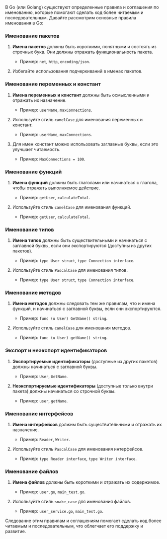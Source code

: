 В Go (или Golang) существуют определенные правила и соглашения по именованию, которые помогают сделать код более читаемым и последовательным. Давайте рассмотрим основные правила именования в Go:

### Именование пакетов

1. **Имена пакетов** должны быть короткими, понятными и состоять из строчных букв. Они должны отражать функциональность пакета.
   - Пример: `net`, `http`, `encoding/json`.

2. Избегайте использования подчеркиваний в именах пакетов.

### Именование переменных и констант

1. **Имена переменных и констант** должны быть осмысленными и отражать их назначение.
   - Пример: `userName`, `maxConnections`.

2. Используйте стиль `camelCase` для именования переменных и констант.
   - Пример: `userName`, `maxConnections`.

3. Для имен констант можно использовать заглавные буквы, если это улучшает читаемость.
   - Пример: `MaxConnections = 100`.

### Именование функций

1. **Имена функций** должны быть глаголами или начинаться с глагола, чтобы отражать выполняемое действие.
   - Пример: `getUser`, `calculateTotal`.

2. Используйте стиль `camelCase` для именования функций.
   - Пример: `getUser`, `calculateTotal`.

### Именование типов

1. **Имена типов** должны быть существительными и начинаться с заглавной буквы, если они экспортируются (доступны из других пакетов).
   - Пример: `type User struct`, `type Connection interface`.

2. Используйте стиль `PascalCase` для именования типов.
   - Пример: `type User struct`, `type Connection interface`.

### Именование методов

1. **Имена методов** должны следовать тем же правилам, что и имена функций, и начинаться с заглавной буквы, если они экспортируются.
   - Пример: `func (u User) GetName() string`.

2. Используйте стиль `camelCase` для именования методов.
   - Пример: `func (u User) getName() string`.

### Экспорт и неэкспорт идентификаторов

1. **Экспортируемые идентификаторы** (доступные из других пакетов) должны начинаться с заглавной буквы.
   - Пример: `User`, `GetName`.

2. **Неэкспортируемые идентификаторы** (доступные только внутри пакета) должны начинаться со строчной буквы.
   - Пример: `user`, `getName`.

### Именование интерфейсов

1. **Имена интерфейсов** должны быть существительными и отражать их назначение.
   - Пример: `Reader`, `Writer`.

2. Используйте стиль `PascalCase` для именования интерфейсов.
   - Пример: `type Reader interface`, `type Writer interface`.

### Именование файлов

1. **Имена файлов** должны быть короткими и отражать их содержимое.
   - Пример: `user.go`, `main_test.go`.

2. Используйте стиль `snake_case` для именования файлов.
   - Пример: `user_service.go`, `main_test.go`.

Следование этим правилам и соглашениям помогает сделать код более читаемым и последовательным, что облегчает его поддержку и развитие.